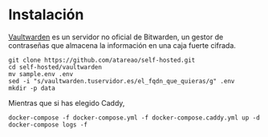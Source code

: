 # Instalación

[Vaultwarden](https://github.com/dani-garcia/vaultwarden) es un servidor no oficial de Bitwarden, un gestor de contraseñas que almacena la información en  una caja fuerte cifrada.

```
git clone https://github.com/atareao/self-hosted.git
cd self-hosted/vaultwarden
mv sample.env .env
sed -i "s/vaultwarden.tuservidor.es/el_fqdn_que_quieras/g" .env
mkdir -p data
```


Mientras que si has elegido Caddy,

```
docker-compose -f docker-compose.yml -f docker-compose.caddy.yml up -d
docker-compose logs -f
```
